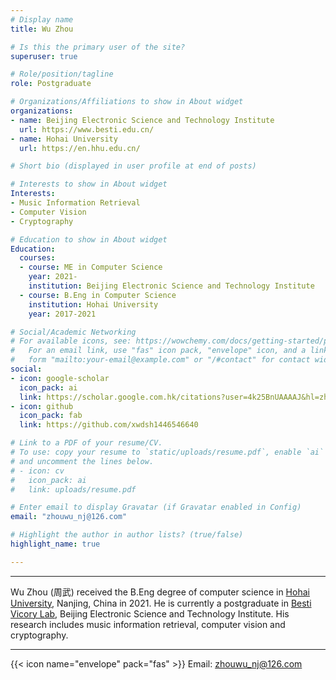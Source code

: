 ```yaml
---
# Display name
title: Wu Zhou

# Is this the primary user of the site?
superuser: true

# Role/position/tagline
role: Postgraduate

# Organizations/Affiliations to show in About widget
organizations:
- name: Beijing Electronic Science and Technology Institute
  url: https://www.besti.edu.cn/
- name: Hohai University
  url: https://en.hhu.edu.cn/

# Short bio (displayed in user profile at end of posts)

# Interests to show in About widget
Interests:
- Music Information Retrieval
- Computer Vision
- Cryptography

# Education to show in About widget
Education:
  courses:
  - course: ME in Computer Science
    year: 2021-
    institution: Beijing Electronic Science and Technology Institute
  - course: B.Eng in Computer Science
    institution: Hohai University
    year: 2017-2021

# Social/Academic Networking
# For available icons, see: https://wowchemy.com/docs/getting-started/page-builder/#icons
#   For an email link, use "fas" icon pack, "envelope" icon, and a link in the
#   form "mailto:your-email@example.com" or "/#contact" for contact widget.
social:
- icon: google-scholar 
  icon_pack: ai
  link: https://scholar.google.com.hk/citations?user=4k25BnUAAAAJ&hl=zh-CN
- icon: github
  icon_pack: fab
  link: https://github.com/xwdsh1446546640

# Link to a PDF of your resume/CV.
# To use: copy your resume to `static/uploads/resume.pdf`, enable `ai` icons in `params.toml`, 
# and uncomment the lines below.
# - icon: cv
#   icon_pack: ai
#   link: uploads/resume.pdf

# Enter email to display Gravatar (if Gravatar enabled in Config)
email: "zhouwu_nj@126.com"

# Highlight the author in author lists? (true/false)
highlight_name: true

---
```


---

Wu Zhou (周武) received the B.Eng degree of computer science in [Hohai University](https://en.hhu.edu.cn/), Nanjing, China in 2021. 
He is currently a postgraduate in [Besti Vicory Lab](https://www.victory-lab.net/), Beijing Electronic Science and Technology Institute. His research includes music information retrieval, computer vision and cryptography. 


---


{{< icon name="envelope" pack="fas" >}} Email: zhouwu_nj@126.com

